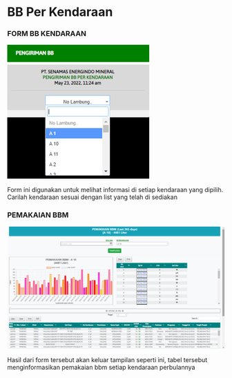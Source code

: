# BB Per Kendaraan

### FORM BB KENDARAAN

![](<../../.gitbook/assets/bb kendaraan.PNG>)

Form ini digunakan untuk melihat informasi di setiap kendaraan yang dipilih. Carilah kendaraan sesuai dengan list yang telah di sediakan

### PEMAKAIAN BBM

![](<../../.gitbook/assets/Screenshot (39).png>)

Hasil dari form tersebut akan keluar tampilan seperti ini, tabel tersebut menginformasikan pemakaian bbm setiap kendaraan perbulannya
